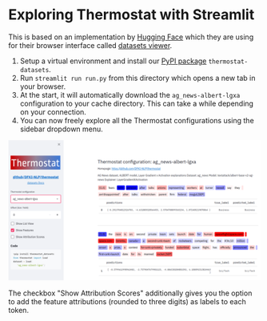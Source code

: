 # Exploring Thermostat with Streamlit

This is based on an implementation by [Hugging Face](https://github.com/huggingface/datasets-viewer/tree/master) which they are using for their browser interface called [datasets viewer](https://huggingface.co/datasets/viewer/).

1. Setup a virtual environment and install our [PyPI package](https://pypi.org/project/thermostat-datasets/) `thermostat-datasets`.  
2. Run `streamlit run run.py` from this directory which opens a new tab in your browser.
3. At the start, it will automatically download the `ag_news-albert-lgxa` configuration to your cache directory. This can take a while depending on your connection.
4. You can now freely explore all the Thermostat configurations using the sidebar dropdown menu.

![streamlit-menu](streamlit-menu.png)

The checkbox "Show Attribution Scores" additionally gives you the option to add the feature attributions (rounded to three digits) as labels to each token.
